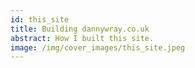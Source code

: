 ```yaml
---
id: this_site
title: Building dannywray.co.uk
abstract: How I built this site.
image: /img/cover_images/this_site.jpeg
---
```

